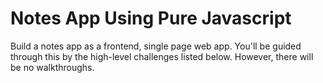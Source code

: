 # Notes App Using Pure Javascript

Build a notes app as a frontend, single page web app. You'll be guided through this by the high-level challenges listed below. However, there will be no walkthroughs.
